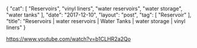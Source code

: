 {
   "cat": [
      "Reservoirs",
      "vinyl liners",
      "water reservoirs",
      "water storage",
      "water tanks"
   ],
   "date": "2017-12-10",
   "layout": "post",
   "tag": [
      "Reservoir"
   ],
   "title": "Reservoirs | water reservoirs | Water Tanks | water storage | vinyl liners"
}

https://www.youtube.com/watch?v=b1CLHR2a2Qo